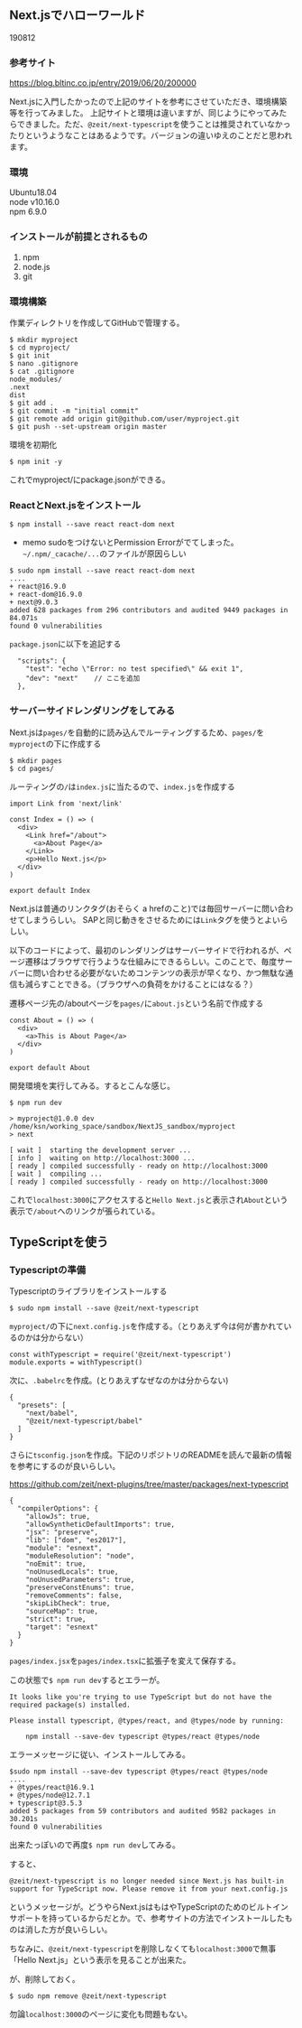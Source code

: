 ## Next.jsでハローワールド

190812

### 参考サイト

https://blog.bltinc.co.jp/entry/2019/06/20/200000


Next.jsに入門したかったので上記のサイトを参考にさせていただき、環境構築等を行ってみました。
上記サイトと環境は違いますが、同じようにやってみたらできました。ただ、`@zeit/next-typescript`を使うことは推奨されていなかったりというようなことはあるようです。バージョンの違いゆえのことだと思われます。


### 環境

Ubuntu18.04  
node v10.16.0  
npm 6.9.0  

### インストールが前提とされるもの

1. npm
1. node.js
1. git


### 環境構築

作業ディレクトリを作成してGitHubで管理する。

```
$ mkdir myproject
$ cd myproject/
$ git init
$ nano .gitignore
$ cat .gitignore
node_modules/
.next
dist
$ git add .
$ git commit -m "initial commit"
$ git remote add origin git@github.com/user/myproject.git
$ git push --set-upstream origin master
```

環境を初期化
```
$ npm init -y
```

これでmyproject/にpackage.jsonができる。

### ReactとNext.jsをインストール
```
$ npm install --save react react-dom next
```

- memo
sudoをつけないとPermission Errorがでてしまった。`~/.npm/_cacache/...`のファイルが原因らしい

```
$ sudo npm install --save react react-dom next
....
+ react@16.9.0
+ react-dom@16.9.0
+ next@9.0.3
added 628 packages from 296 contributors and audited 9449 packages in 84.071s
found 0 vulnerabilities
```

`package.json`に以下を追記する

```
  "scripts": {
    "test": "echo \"Error: no test specified\" && exit 1",
    "dev": "next"    // ここを追加
  },
```


### サーバーサイドレンダリングをしてみる

Next.jsは`pages/`を自動的に読み込んでルーティングするため、`pages/`を`myproject`の下に作成する

```
$ mkdir pages
$ cd pages/
```

ルーティングの`/`は`index.js`に当たるので、`index.js`を作成する

```
import Link from 'next/link'

const Index = () => (
  <div>
    <Link href="/about">
      <a>About Page</a>
    </Link>
    <p>Hello Next.js</p>
  </div>
)

export default Index
```

Next.jsは普通のリンクタグ(おそらく a hrefのこと)では毎回サーバーに問い合わせてしまうらしい。
SAPと同じ動きをさせるためには`Link`タグを使うとよいらしい。

以下のコードによって、最初のレンダリングはサーバーサイドで行われるが、ページ遷移はブラウザで行うような仕組みにできるらしい。このことで、毎度サーバーに問い合わせる必要がないためコンテンツの表示が早くなり、かつ無駄な通信も減らすことできる。（ブラウザへの負荷をかけることにはなる？）

遷移ページ先の/aboutページを`pages/`に`about.js`という名前で作成する

```
const About = () => (
  <div>
    <a>This is About Page</a>
  </div>
)

export default About
```

開発環境を実行してみる。するとこんな感じ。
```
$ npm run dev

> myproject@1.0.0 dev /home/ksn/working_space/sandbox/NextJS_sandbox/myproject
> next

[ wait ]  starting the development server ...
[ info ]  waiting on http://localhost:3000 ...
[ ready ] compiled successfully - ready on http://localhost:3000
[ wait ]  compiling ...
[ ready ] compiled successfully - ready on http://localhost:3000
```

これで`localhost:3000`にアクセスすると`Hello Next.js`と表示され`About`という表示で`/about`へのリンクが張られている。

## TypeScriptを使う

### Typescriptの準備

Typescriptのライブラリをインストールする

```
$ sudo npm install --save @zeit/next-typescript
```

`myproject/`の下に`next.config.js`を作成する。（とりあえず今は何が書かれているのかは分からない）


```
const withTypescript = require('@zeit/next-typescript')
module.exports = withTypescript()

```

次に、`.babelrc`を作成。(とりあえずなぜなのかは分からない)

```
{
  "presets": [
    "next/babel",
    "@zeit/next-typescript/babel"
  ]
}

```

さらに`tsconfig.json`を作成。下記のリポジトリのREADMEを読んで最新の情報を参考にするのが良いらしい。

https://github.com/zeit/next-plugins/tree/master/packages/next-typescript

```
{
  "compilerOptions": {
    "allowJs": true,
    "allowSyntheticDefaultImports": true,
    "jsx": "preserve",
    "lib": ["dom", "es2017"],
    "module": "esnext",
    "moduleResolution": "node",
    "noEmit": true,
    "noUnusedLocals": true,
    "noUnusedParameters": true,
    "preserveConstEnums": true,
    "removeComments": false,
    "skipLibCheck": true,
    "sourceMap": true,
    "strict": true,
    "target": "esnext"
  }
}

```

`pages/index.jsx`を`pages/index.tsx`に拡張子を変えて保存する。


この状態で`$ npm run dev`するとエラーが。
```
It looks like you're trying to use TypeScript but do not have the required package(s) installed.

Please install typescript, @types/react, and @types/node by running:

	npm install --save-dev typescript @types/react @types/node
```

エラーメッセージに従い、インストールしてみる。
```
$sudo npm install --save-dev typescript @types/react @types/node
....
+ @types/react@16.9.1
+ @types/node@12.7.1
+ typescript@3.5.3
added 5 packages from 59 contributors and audited 9582 packages in 30.201s
found 0 vulnerabilities
```

出来たっぽいので再度`$ npm run dev`してみる。

すると、

```
@zeit/next-typescript is no longer needed since Next.js has built-in support for TypeScript now. Please remove it from your next.config.js
```
というメッセージが。どうやらNext.jsはもはやTypeScriptのためのビルトインサポートを持っているからだとか。で、参考サイトの方法でインストールしたものは消した方が良いらしい。


ちなみに、`@zeit/next-typescript`を削除しなくても`localhost:3000`で無事「Hello Next.js」という表示を見ることが出来た。

が、削除しておく。

```
$ sudo npm remove @zeit/next-typescript
```

勿論`localhost:3000`のページに変化も問題もない。


